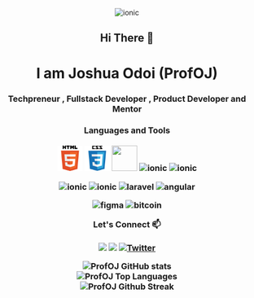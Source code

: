 <p align="center">
  <img src="https://profoj.github.io/img/profoj.png" alt="ionic" width="60" height="60"/>  
</p>
<h2 align="center">
Hi There 👋
</h2>
<h1 align="center">
I am Joshua Odoi (ProfOJ)
</h1>

<h3 align="center">
Techpreneur , Fullstack Developer , Product Developer and Mentor
</h3>

 
 <p align="center">  
<h3 align="center"><b>Languages and Tools<b>
<br><br>

<img src="https://raw.githubusercontent.com/github/explore/80688e429a7d4ef2fca1e82350fe8e3517d3494d/topics/html/html.png" width="50" height="50">
<img src="https://raw.githubusercontent.com/github/explore/80688e429a7d4ef2fca1e82350fe8e3517d3494d/topics/css/css.png" width="50" height="50">
<img src="https://user-images.githubusercontent.com/87319921/131159622-703987cf-80fc-4342-a74b-0cb957a2d58b.png" width="50" height="50"> 
<img src="https://www.vectorlogo.zone/logos/php/php-ar21.svg" alt="ionic" width="50" height="50"/> 
 <img src="https://www.vectorlogo.zone/logos/mysql/mysql-ar21.svg" alt="ionic" width="60" height="60"/>  
</p>
<p align="center">
  
  <img src="https://www.vectorlogo.zone/logos/wordpress/wordpress-ar21.svg" alt="ionic" width="70" height="40"/>
  <img src="https://www.vectorlogo.zone/logos/reactjs/reactjs-ar21.svg" alt="ionic" width="60" height="40"/>
  <img src="https://upload.vectorlogo.zone/logos/laravel/images/fd9bffa7-873e-4946-92bc-815ed69faeec.svg" alt="laravel" width="40" height="40"/>
  <!-- <img src="https://user-images.githubusercontent.com/87319921/131159583-60be0f3d-d25f-463f-a632-75f8f37417d1.png" width="50" height="50">-->
  <img src="https://seeklogo.com/images/A/angular-logo-CF8B6B5B10-seeklogo.com.png" alt="angular" width="40" height="40"/>
  
  
  
</p>  
<p align="center">
  <img src="https://www.vectorlogo.zone/logos/figma/figma-icon.svg" alt="figma" width="40" height="40"/>
  <img src="https://www.vectorlogo.zone/logos/bitcoin/bitcoin-icon.svg" alt="bitcoin" width="40" height="40"/>
  <!-- <img src="https://www.vectorlogo.zone/logos/codepen/codepen-ar21.svg" alt="codepen" width="60" height="40"/>-->
 </p>  
  
<p align= "center">
 <b>Let's Connect 📫</b>
 <br><br>
<a href="https://www.linkedin.com/in/profoj/"><img src="https://img.shields.io/badge/LinkedIn-0077B5?style=for-the-badge&logo=linkedin&logoColor=white"></a> 
<a href="mailto:odoijoshua55@gmail.com"><img src="https://img.shields.io/badge/Gmail-D14836?style=for-the-badge&logo=gmail&logoColor=white"></a> 
<a href="https://twitter.com/profoj_"><img alt="Twitter" src="https://img.shields.io/badge/-Twitter-00acee?style=for-the-badge&logo=twitter&logoColor=white"></a>
</p>


<img src="https://github-readme-stats.vercel.app/api?username=ProfOJ&show_icons=true&theme=tokyonight" alt="ProfOJ GitHub stats"><br>
<img src="https://github-readme-stats.vercel.app/api/top-langs/?username=ProfOJ&layout=compact&theme=tokyonight" alt="ProfOJ Top Languages"><br>
<img src="https://github-readme-streak-stats.herokuapp.com?user=ProfOJ&theme=tokyonight&date_format=M%20j%5B%2C%20Y%5D" alt="ProfOJ Github Streak">
 
 
 
 
 <!--
 <p align="center">
  <a href="https://www.linkedin.com/in/profoj/" target="_blank">
    <img src="https://www.vectorlogo.zone/logos/linkedin/linkedin-icon.svg" alt="linkedIn" width="40" height="40"/>
  </a>
  <a href="https://twitter.com/profoj_" target="_blank">
    <img src="https://www.vectorlogo.zone/logos/twitter/twitter-tile.svg" alt="twitter" width="40" height="40"/>
  </a>
 </p>



 


<p align="center">
  <a href="https://github.com/ProfOJ">
    <img src="https://github-readme-stats.vercel.app/api?username=profoj&count_private=true&hide_border=true&show_icons=true" alt="ProfOJ's github stats">
  </a>
</p>

<p align="center">
  <a href="https://github.com/ProfOJ">
    <img src="https://github-readme-stats.vercel.app/api/top-langs/?username=ProfOJ&layout=compact&hide_border=true&show_icons=true&count_private=true" alt="ProfOJ's top language stack">
  </a>
</p>
-->



<!--
**ProfOJ/ProfOJ** is a ✨ _special_ ✨ repository because its `README.md` (this file) appears on your GitHub profile.

Here are some ideas to get you started:

- 🔭 I’m currently working on WiredTutor & Ayaresa
- 🌱 I’m currently learning Blockchain
- 👯 I’m looking to collaborate on edtech and health-tech projects
- 🤔 I’m looking for help with Project Management
- 💬 Ask me about Software Development
- 📫 How to reach me: odoijoshua55@gmail.com
- ⚡ Fun fact: I play the keyboard.
-->
